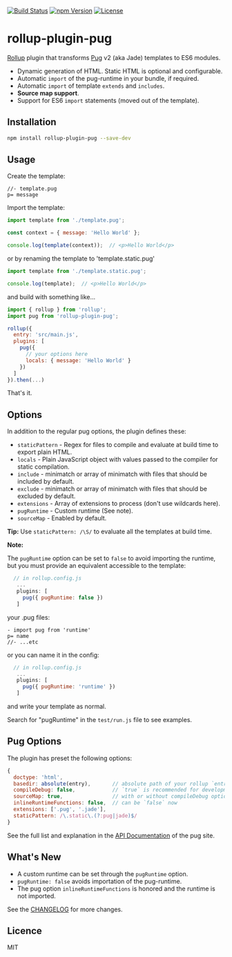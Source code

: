 [![Build Status][build-image]][build-url]
[![npm Version][npm-image]][npm-url]
[![License][license-image]][license-url]

# rollup-plugin-pug

[Rollup](https://github.com/rollup/rollup) plugin that transforms [Pug](https://pugjs.org) v2 (aka Jade) templates to ES6 modules.

* Dynamic generation of HTML. Static HTML is optional and configurable.
* Automatic `import` of the pug-runtime in your bundle, if required.
* Automatic `import` of template `extends` and `includes`.
* **Source map support**.
* Support for ES6 `import` statements (moved out of the template).

## Installation

```bash
npm install rollup-plugin-pug --save-dev
```

## Usage

Create the template:

```jade
//- template.pug
p= message
```

Import the template:

```js
import template from './template.pug';

const context = { message: 'Hello World' };

console.log(template(context));  // <p>Hello World</p>
```

or by renaming the template to 'template.static.pug'

```js
import template from './template.static.pug';

console.log(template);  // <p>Hello World</p>
```

and build with something like...

```js
import { rollup } from 'rollup';
import pug from 'rollup-plugin-pug';

rollup({
  entry: 'src/main.js',
  plugins: [
    pug({
      // your options here
      locals: { message: 'Hello World' }
    })
  ]
}).then(...)
```

That's it.


## Options

In addition to the regular pug options, the plugin defines these:

- `staticPattern` - Regex for files to compile and evaluate at build time to export plain HTML.
- `locals` - Plain JavaScript object with values passed to the compiler for static compilation.
- `include` - minimatch or array of minimatch with files that should be included by default.
- `exclude` - minimatch or array of minimatch with files that should be excluded by default.
- `extensions` - Array of extensions to process (don't use wildcards here).
- `pugRuntime` - Custom runtime (See note).
- `sourceMap` - Enabled by default.

**Tip:** Use `staticPattern: /\S/` to evaluate all the templates at build time.

**Note:**

The `pugRuntime` option can be set to `false` to avoid importing the runtime, but you must provide an equivalent accessible to the template:

```js
  // in rollup.config.js
   ...
   plugins: [
     pug({ pugRuntime: false })
   ]
```

your .pug files:
```jade
- import pug from 'runtime'
p= name
//- ...etc
```

or you can name it in the config:
```js
  // in rollup.config.js
   ...
   plugins: [
     pug({ pugRuntime: 'runtime' })
   ]
```

and write your template as normal.

Search for "pugRuntime" in the `test/run.js` file to see examples.


## Pug Options

The plugin has preset the following options:

```js
{
  doctype: 'html',
  basedir: absolute(entry),       // absolute path of your rollup `entry` file
  compileDebug: false,            // `true` is recommended for development
  sourceMap: true,                // with or without compileDebug option
  inlineRuntimeFunctions: false,  // can be `false` now
  extensions: ['.pug', '.jade'],
  staticPattern: /\.static\.(?:pug|jade)$/
}
```

See the full list and explanation in the [API Documentation](https://pugjs.org/api/reference.html) of the pug site.


## What's New

- A custom runtime can be set through the `pugRuntime` option.
- `pugRuntime: false` avoids importation of the pug-runtime.
- The pug option `inlineRuntimeFunctions` is honored and the runtime is not imported.

See the [CHANGELOG](CHANGELOG.md) for more changes.


## Licence

MIT

[build-image]:    https://img.shields.io/travis/aMarCruz/rollup-plugin-pug.svg
[build-url]:      https://travis-ci.org/aMarCruz/rollup-plugin-pug
[npm-image]:      https://img.shields.io/npm/v/rollup-plugin-pug.svg
[npm-url]:        https://www.npmjs.com/package/rollup-plugin-pug
[license-image]:  https://img.shields.io/npm/l/express.svg
[license-url]:    https://github.com/aMarCruz/rollup-plugin-pug/blob/master/LICENSE
